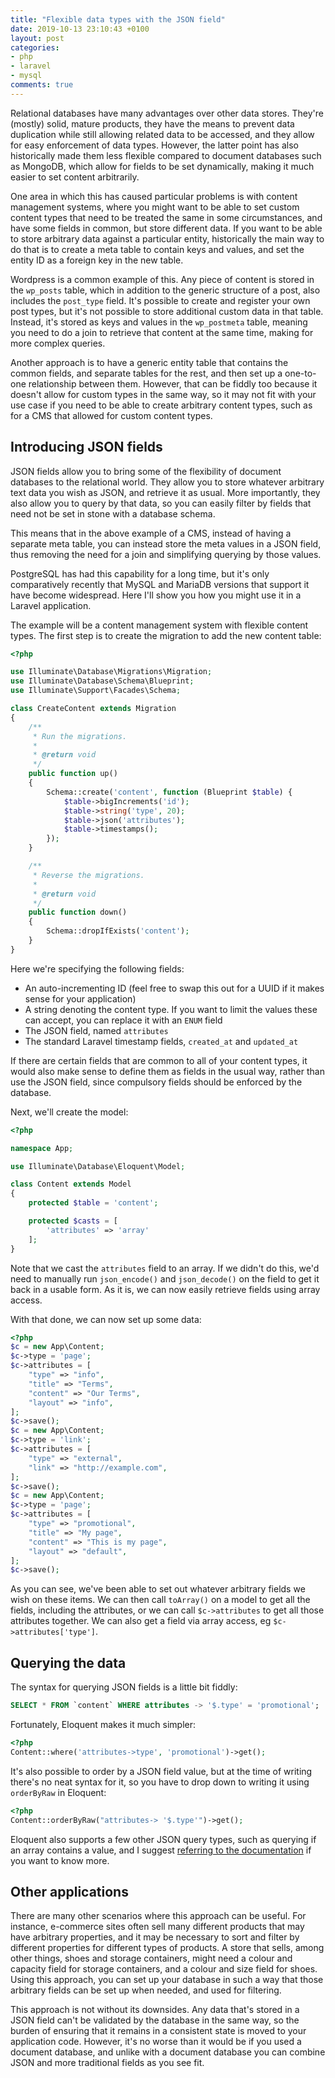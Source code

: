 ```yaml
---
title: "Flexible data types with the JSON field"
date: 2019-10-13 23:10:43 +0100
layout: post
categories:
- php
- laravel
- mysql
comments: true
---
```


Relational databases have many advantages over other data stores. They're (mostly) solid, mature products, they have the means to prevent data duplication while still allowing related data to be accessed, and they allow for easy enforcement of data types. However, the latter point has also historically made them less flexible compared to document databases such as MongoDB, which allow for fields to be set dynamically, making it much easier to set content arbitrarily.

One area in which this has caused particular problems is with content management systems, where you might want to be able to set custom content types that need to be treated the same in some circumstances, and have some fields in common, but store different data. If you want to be able to store arbitrary data against a particular entity, historically the main way to do that is to create a meta table to contain keys and values, and set the entity ID as a foreign key in the new table.

Wordpress is a common example of this. Any piece of content is stored in the `wp_posts` table, which in addition to the generic structure of a post, also includes the `post_type` field. It's possible to create and register your own post types, but it's not possible to store additional custom data in that table. Instead, it's stored as keys and values in the `wp_postmeta` table, meaning you need to do a join to retrieve that content at the same time, making for more complex queries.

Another approach is to have a generic entity table that contains the common fields, and separate tables for the rest, and then set up a one-to-one relationship between them. However, that can be fiddly too because it doesn't allow for custom types in the same way, so it may not fit with your use case if you need to be able to create arbitrary content types, such as for a CMS that allowed for custom content types.

Introducing JSON fields
-----------------------

JSON fields allow you to bring some of the flexibility of document databases to the relational world. They allow you to store whatever arbitrary text data you wish as JSON, and retrieve it as usual. More importantly, they also allow you to query by that data, so you can easily filter by fields that need not be set in stone with a database schema.

This means that in the above example of a CMS, instead of having a separate meta table, you can instead store the meta values in a JSON field, thus removing the need for a join and simplifying querying by those values.

PostgreSQL has had this capability for a long time, but it's only comparatively recently that MySQL and MariaDB versions that support it have become widespread. Here I'll show you how you might use it in a Laravel application.

The example will be a content management system with flexible content types. The first step is to create the migration to add the new content table:

```php
<?php

use Illuminate\Database\Migrations\Migration;
use Illuminate\Database\Schema\Blueprint;
use Illuminate\Support\Facades\Schema;

class CreateContent extends Migration
{
    /**
     * Run the migrations.
     *
     * @return void
     */
    public function up()
    {
        Schema::create('content', function (Blueprint $table) {
            $table->bigIncrements('id');
            $table->string('type', 20);
            $table->json('attributes');
            $table->timestamps();
        });
    }

    /**
     * Reverse the migrations.
     *
     * @return void
     */
    public function down()
    {
        Schema::dropIfExists('content');
    }
}
```

Here we're specifying the following fields:

* An auto-incrementing ID (feel free to swap this out for a UUID if it makes sense for your application)
* A string denoting the content type. If you want to limit the values these can accept, you can replace it with an `ENUM` field
* The JSON field, named `attributes`
* The standard Laravel timestamp fields, `created_at` and `updated_at`

If there are certain fields that are common to all of your content types, it would also make sense to define them as fields in the usual way, rather than use the JSON field, since compulsory fields should be enforced by the database.

Next, we'll create the model:

```php
<?php

namespace App;

use Illuminate\Database\Eloquent\Model;

class Content extends Model
{
    protected $table = 'content';

    protected $casts = [
        'attributes' => 'array'
    ];
}
```

Note that we cast the `attributes` field to an array. If we didn't do this, we'd need to manually run `json_encode()` and `json_decode()` on the field to get it back in a usable form. As it is, we can now easily retrieve fields using array access.

With that done, we can now set up some data:

```php
<?php
$c = new App\Content;
$c->type = 'page';
$c->attributes = [ 
    "type" => "info",
    "title" => "Terms",
    "content" => "Our Terms",
    "layout" => "info",
];
$c->save();
$c = new App\Content;
$c->type = 'link';
$c->attributes = [ 
    "type" => "external",
    "link" => "http://example.com",
];
$c->save();
$c = new App\Content;
$c->type = 'page';
$c->attributes = [ 
    "type" => "promotional",
    "title" => "My page",
    "content" => "This is my page",
    "layout" => "default",
];
$c->save();
```

As you can see, we've been able to set out whatever arbitrary fields we wish on these items. We can then call `toArray()` on a model to get all the fields, including the attributes, or we can call `$c->attributes` to get all those attributes together. We can also get a field via array access, eg `$c->attributes['type']`.

Querying the data
-----------------

The syntax for querying JSON fields is a little bit fiddly:

```sql
SELECT * FROM `content` WHERE attributes -> '$.type' = 'promotional';
```

Fortunately, Eloquent makes it much simpler:

```php
<?php
Content::where('attributes->type', 'promotional')->get();
```

It's also possible to order by a JSON field value, but at the time of writing there's no neat syntax for it, so you have to drop down to writing it using `orderByRaw` in Eloquent:

```php
<?php
Content::orderByRaw("attributes-> '$.type'")->get();
```

Eloquent also supports a few other JSON query types, such as querying if an array contains a value, and I suggest [referring to the documentation](https://laravel.com/docs/6.x/queries#json-where-clauses) if you want to know more.

Other applications
------------------

There are many other scenarios where this approach can be useful. For instance, e-commerce sites often sell many different products that may have arbitrary properties, and it may be necessary to sort and filter by different properties for different types of products. A store that sells, among other things, shoes and storage containers, might need a colour and capacity field for storage containers, and a colour and size field for shoes. Using this approach, you can set up your database in such a way that those arbitrary fields can be set up when needed, and used for filtering.

This approach is not without its downsides. Any data that's stored in a JSON field can't be validated by the database in the same way, so the burden of ensuring that it remains in a consistent state is moved to your application code. However, it's no worse than it would be if you used a document database, and unlike with a document database you can combine JSON and more traditional fields as you see fit.
